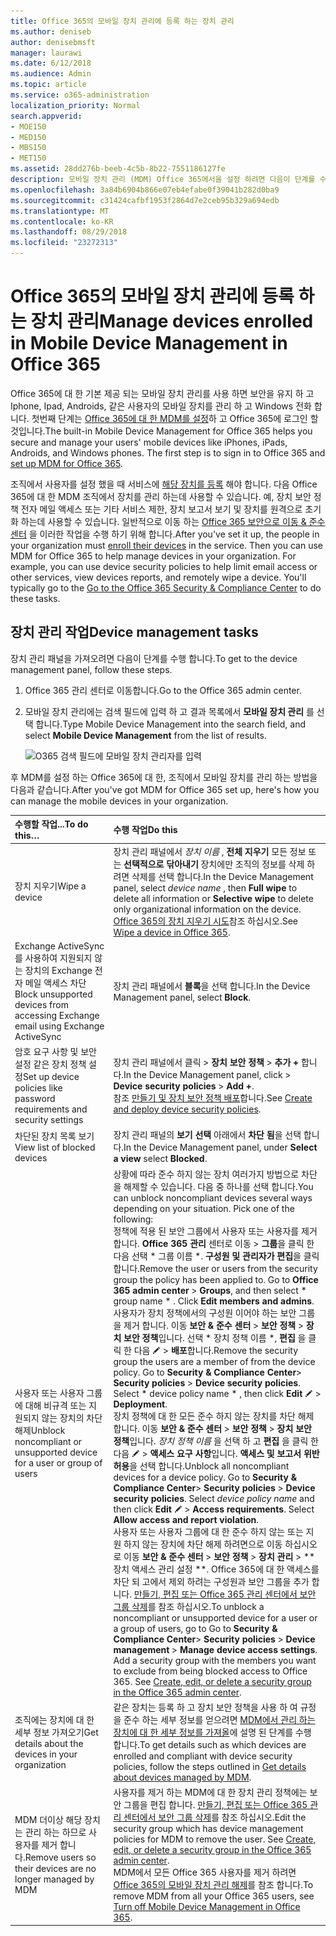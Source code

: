 ```yaml
---
title: Office 365의 모바일 장치 관리에 등록 하는 장치 관리
ms.author: deniseb
author: denisebmsft
manager: laurawi
ms.date: 6/12/2018
ms.audience: Admin
ms.topic: article
ms.service: o365-administration
localization_priority: Normal
search.appverid:
- MOE150
- MED150
- MBS150
- MET150
ms.assetid: 28dd276b-beeb-4c5b-8b22-7551186127fe
description: 모바일 장치 관리 (MDM) Office 365에서을 설정 하려면 다음이 단계를 수행 합니다.
ms.openlocfilehash: 3a84b6904b866e07eb4efabe0f39041b282d0ba9
ms.sourcegitcommit: c31424cafbf1953f2864d7e2ceb95b329a694edb
ms.translationtype: MT
ms.contentlocale: ko-KR
ms.lasthandoff: 08/29/2018
ms.locfileid: "23272313"
---
```

# <a name="manage-devices-enrolled-in-mobile-device-management-in-office-365"></a><span data-ttu-id="e0e21-103">Office 365의 모바일 장치 관리에 등록 하는 장치 관리</span><span class="sxs-lookup"><span data-stu-id="e0e21-103">Manage devices enrolled in Mobile Device Management in Office 365</span></span>

<span data-ttu-id="e0e21-p101">Office 365에 대 한 기본 제공 되는 모바일 장치 관리를 사용 하면 보안을 유지 하 고 Iphone, Ipad, Androids, 같은 사용자의 모바일 장치를 관리 하 고 Windows 전화 합니다. 첫번째 단계는 [Office 365에 대 한 MDM를 설정](set-up-mobile-device-management.md)하 고 Office 365에 로그인 할 것입니다.</span><span class="sxs-lookup"><span data-stu-id="e0e21-p101">The built-in Mobile Device Management for Office 365 helps you secure and manage your users' mobile devices like iPhones, iPads, Androids, and Windows phones. The first step is to sign in to Office 365 and [set up MDM for Office 365](set-up-mobile-device-management.md).</span></span> 
  
<span data-ttu-id="e0e21-p102">조직에서 사용자를 설정 했을 때 서비스에 [해당 장치를 등록](enroll-your-mobile-device.md) 해야 합니다. 다음 Office 365에 대 한 MDM 조직에서 장치를 관리 하는데 사용할 수 있습니다. 예, 장치 보안 정책 전자 메일 액세스 또는 기타 서비스 제한, 장치 보고서 보기 및 장치를 원격으로 초기화 하는데 사용할 수 있습니다. 일반적으로 이동 하는 [Office 365 보안으로 이동 &amp; 준수 센터](https://support.office.com/article/7e696a40-b86b-4a20-afcc-559218b7b1b8) 을 이러한 작업을 수행 하기 위해 합니다.</span><span class="sxs-lookup"><span data-stu-id="e0e21-p102">After you've set it up, the people in your organization must [enroll their devices](enroll-your-mobile-device.md) in the service. Then you can use MDM for Office 365 to help manage devices in your organization. For example, you can use device security policies to help limit email access or other services, view devices reports, and remotely wipe a device. You'll typically go to the [Go to the Office 365 Security &amp; Compliance Center](https://support.office.com/article/7e696a40-b86b-4a20-afcc-559218b7b1b8) to do these tasks.</span></span> 
  
## <a name="device-management-tasks"></a><span data-ttu-id="e0e21-110">장치 관리 작업</span><span class="sxs-lookup"><span data-stu-id="e0e21-110">Device management tasks</span></span>

<span data-ttu-id="e0e21-111">장치 관리 패널을 가져오려면 다음이 단계를 수행 합니다.</span><span class="sxs-lookup"><span data-stu-id="e0e21-111">To get to the device management panel, follow these steps.</span></span> 
  
1. <span data-ttu-id="e0e21-112">Office 365 관리 센터로 이동합니다.</span><span class="sxs-lookup"><span data-stu-id="e0e21-112">Go to the Office 365 admin center.</span></span>
    
2. <span data-ttu-id="e0e21-113">모바일 장치 관리에는 검색 필드에 입력 하 고 결과 목록에서 **모바일 장치 관리** 를 선택 합니다.</span><span class="sxs-lookup"><span data-stu-id="e0e21-113">Type Mobile Device Management into the search field, and select **Mobile Device Management** from the list of results.</span></span> 
    
    ![O365 검색 필드에 모바일 장치 관리자를 입력](media/e2e2f1c0-e543-431a-959b-e26c2ba328a7.png)
  
<span data-ttu-id="e0e21-115">후 MDM를 설정 하는 Office 365에 대 한, 조직에서 모바일 장치를 관리 하는 방법을 다음과 같습니다.</span><span class="sxs-lookup"><span data-stu-id="e0e21-115">After you've got MDM for Office 365 set up, here's how you can manage the mobile devices in your organization.</span></span> 
  
|<span data-ttu-id="e0e21-116">**수행할 작업...**</span><span class="sxs-lookup"><span data-stu-id="e0e21-116">**To do this…**</span></span>|<span data-ttu-id="e0e21-117">**수행 작업**</span><span class="sxs-lookup"><span data-stu-id="e0e21-117">**Do this**</span></span>|
|:-----|:-----|
|<span data-ttu-id="e0e21-118">장치 지우기</span><span class="sxs-lookup"><span data-stu-id="e0e21-118">Wipe a device</span></span>  <br/> |<span data-ttu-id="e0e21-119">장치 관리 패널에서 *장치 이름* , **전체 지우기** 모든 정보 또는 **선택적으로 닦아내기** 장치에만 조직의 정보를 삭제 하려면 삭제를 선택 합니다.</span><span class="sxs-lookup"><span data-stu-id="e0e21-119">In the Device Management panel, select  *device name*  , then **Full wipe** to delete all information or **Selective wipe** to delete only organizational information on the device.</span></span>  <br/> <span data-ttu-id="e0e21-120">[Office 365의 장치 지우기 시도](wipe-a-mobile-device.md)참조 하십시오.</span><span class="sxs-lookup"><span data-stu-id="e0e21-120">See [Wipe a device in Office 365](wipe-a-mobile-device.md).</span></span>  <br/> |
|<span data-ttu-id="e0e21-121">Exchange ActiveSync를 사용하여 지원되지 않는 장치의 Exchange 전자 메일 액세스 차단</span><span class="sxs-lookup"><span data-stu-id="e0e21-121">Block unsupported devices from accessing Exchange email using Exchange ActiveSync</span></span>  <br/> |<span data-ttu-id="e0e21-122">장치 관리 패널에서 **블록**을 선택 합니다.</span><span class="sxs-lookup"><span data-stu-id="e0e21-122">In the Device Management panel, select **Block**.</span></span>  <br/> |
|<span data-ttu-id="e0e21-123">암호 요구 사항 및 보안 설정 같은 장치 정책 설정</span><span class="sxs-lookup"><span data-stu-id="e0e21-123">Set up device policies like password requirements and security settings</span></span>  <br/> |<span data-ttu-id="e0e21-124">장치 관리 패널에서 클릭 \> **장치 보안 정책** \> **추가 +** 합니다.</span><span class="sxs-lookup"><span data-stu-id="e0e21-124">In the Device Management panel, click \> **Device security policies** \> **Add +**.</span></span>  <br/> <span data-ttu-id="e0e21-125">참조 [만들기 및 장치 보안 정책 배포](create-device-security-policies.md)합니다.</span><span class="sxs-lookup"><span data-stu-id="e0e21-125">See [Create and deploy device security policies](create-device-security-policies.md).</span></span>  <br/> |
|<span data-ttu-id="e0e21-126">차단된 장치 목록 보기</span><span class="sxs-lookup"><span data-stu-id="e0e21-126">View list of blocked devices</span></span>  <br/> |<span data-ttu-id="e0e21-127">장치 관리 패널의 **보기 선택** 아래에서 **차단 됨**을 선택 합니다.</span><span class="sxs-lookup"><span data-stu-id="e0e21-127">In the Device Management panel, under **Select a view** select **Blocked**.</span></span>  <br/> ||
|<span data-ttu-id="e0e21-128">사용자 또는 사용자 그룹에 대해 비규격 또는 지원되지 않는 장치의 차단 해제</span><span class="sxs-lookup"><span data-stu-id="e0e21-128">Unblock noncompliant or unsupported device for a user or group of users</span></span>  <br/> | <span data-ttu-id="e0e21-p103">상황에 따라 준수 하지 않는 장치 여러가지 방법으로 차단을 해제할 수 있습니다. 다음 중 하나를 선택 합니다.</span><span class="sxs-lookup"><span data-stu-id="e0e21-p103">You can unblock noncompliant devices several ways depending on your situation. Pick one of the following:  </span></span><br/>  <span data-ttu-id="e0e21-p104">정책에 적용 된 보안 그룹에서 사용자 또는 사용자를 제거 합니다. **Office 365 관리** 센터로 이동 \> **그룹**을 클릭 한 다음 선택 * 그룹 이름 *. **구성원 및 관리자가 편집**을 클릭 합니다.</span><span class="sxs-lookup"><span data-stu-id="e0e21-p104">Remove the user or users from the security group the policy has been applied to. Go to **Office 365 admin center** \> **Groups**, and then select  * group name *  . Click **Edit members and admins**.  </span></span><br/>  <span data-ttu-id="e0e21-p105">사용자가 장치 정책에서의 구성원 이어야 하는 보안 그룹을 제거 합니다. 이동 **보안 &amp; 준수 센터** \> **보안 정책** \> **장치 보안 정책**입니다. 선택 * 장치 정책 이름 *, **편집** 을 클릭 한 다음 ![편집 아이콘](media/O365_MDM_CreatePolicy_EditIcon.gif) \> **배포**합니다.</span><span class="sxs-lookup"><span data-stu-id="e0e21-p105">Remove the security group the users are a member of from the device policy. Go to **Security &amp; Compliance Center**\> **Security policies** \> **Device security policies**. Select  * device policy name *  , then click **Edit** ![Edit icon](media/O365_MDM_CreatePolicy_EditIcon.gif) \> **Deployment**.  </span></span><br/>  <span data-ttu-id="e0e21-p106">장치 정책에 대 한 모든 준수 하지 않는 장치를 차단 해제 합니다. 이동 **보안 &amp; 준수 센터** \> **보안 정책** \> **장치 보안 정책**입니다. *장치 정책 이름* 을 선택 하 고 **편집** 을 클릭 한 다음 ![편집 아이콘](media/O365_MDM_CreatePolicy_EditIcon.gif) \> **액세스 요구 사항**입니다. **액세스 및 보고서 위반 허용**을 선택 합니다.</span><span class="sxs-lookup"><span data-stu-id="e0e21-p106">Unblock all noncompliant devices for a device policy. Go to **Security &amp; Compliance Center**\> **Security policies** \> **Device security policies**. Select  *device policy name*  and then click **Edit** ![Edit icon](media/O365_MDM_CreatePolicy_EditIcon.gif) \> **Access requirements**. Select **Allow access and report violation**.  </span></span><br/>  <span data-ttu-id="e0e21-p107">사용자 또는 사용자 그룹에 대 한 준수 하지 않는 또는 지원 하지 않는 장치에 차단 해제 하려면으로 이동 하십시오로 이동 **보안 &amp; 준수 센터** \> **보안 정책** \> **장치 관리** \> **장치 액세스 관리 설정 **. Office 365에 대 한 액세스를 차단 되 고에서 제외 하려는 구성원과 보안 그룹을 추가 합니다. [만들기, 편집 또는 Office 365 관리 센터에서 보안 그룹 삭제](https://support.office.com/article/55c96b32-e086-4c9e-948b-a018b44510cb)를 참조 하십시오.</span><span class="sxs-lookup"><span data-stu-id="e0e21-p107">To unblock a noncompliant or unsupported device for a user or a group of users, go to Go to **Security &amp; Compliance Center**\> **Security policies** \> **Device management** \> **Manage device access settings**. Add a security group with the members you want to exclude from being blocked access to Office 365. See [Create, edit, or delete a security group in the Office 365 admin center](https://support.office.com/article/55c96b32-e086-4c9e-948b-a018b44510cb).  </span></span><br/> |
|<span data-ttu-id="e0e21-144">조직에는 장치에 대 한 세부 정보 가져오기</span><span class="sxs-lookup"><span data-stu-id="e0e21-144">Get details about the devices in your organization</span></span>  <br/> |<span data-ttu-id="e0e21-145">같은 장치는 등록 하 고 장치 보안 정책을 사용 하 여 규정을 준수 하는 세부 정보를 얻으려면 [MDM에서 관리 하는 장치에 대 한 세부 정보를 가져올](get-details-about-mdm-managed-devices.md)에 설명 된 단계를 수행 합니다.</span><span class="sxs-lookup"><span data-stu-id="e0e21-145">To get details such as which devices are enrolled and compliant with device security policies, follow the steps outlined in [Get details about devices managed by MDM](get-details-about-mdm-managed-devices.md).</span></span>  <br/> |
|<span data-ttu-id="e0e21-146">MDM 더이상 해당 장치는 관리 하는 하므로 사용자를 제거 합니다.</span><span class="sxs-lookup"><span data-stu-id="e0e21-146">Remove users so their devices are no longer managed by MDM</span></span>  <br/> |<span data-ttu-id="e0e21-p108">사용자를 제거 하는 MDM에 대 한 장치 관리 정책에는 보안 그룹을 편집 합니다. [만들기, 편집 또는 Office 365 관리 센터에서 보안 그룹 삭제](https://support.office.com/article/55c96b32-e086-4c9e-948b-a018b44510cb)를 참조 하십시오.</span><span class="sxs-lookup"><span data-stu-id="e0e21-p108">Edit the security group which has device management policies for MDM to remove the user. See [Create, edit, or delete a security group in the Office 365 admin center](https://support.office.com/article/55c96b32-e086-4c9e-948b-a018b44510cb).  </span></span><br/> <span data-ttu-id="e0e21-149">MDM에서 모든 Office 365 사용자를 제거 하려면 [Office 365의 모바일 장치 관리 해제](turn-off-mdm.md)를 참조 합니다.</span><span class="sxs-lookup"><span data-stu-id="e0e21-149">To remove MDM from all your Office 365 users, see [Turn off Mobile Device Management in Office 365](turn-off-mdm.md).</span></span>  <br/> |
   


